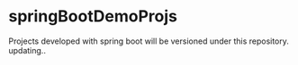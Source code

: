 # springBootDemoProjs
Projects developed with spring boot will be versioned under this repository.
updating..
